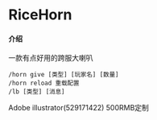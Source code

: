 # RiceHorn

#### 介绍

一款有点好用的跨服大喇叭

```
/horn give [类型] [玩家名] [数量]
/horn reload 重载配置
/lb [类型] [消息]
```

Adobe illustrator(529171422) 500RMB定制